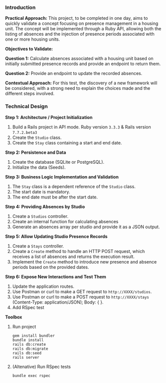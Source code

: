 ### Introduction

**Practical Approach:**
This project, to be completed in one day, aims to quickly validate a concept focusing on presence management in a housing unit. The concept will be implemented through a Ruby API, allowing both the listing of absences and the injection of presence periods associated with one or more housing units.

**Objectives to Validate:**

**Question 1:** Calculate absences associated with a housing unit based on initially submitted presence records and provide an endpoint to return them.

**Question 2:** Provide an endpoint to update the recorded absences.

**Contextual Approach:**
For this test, the discovery of a new framework will be considered, with a strong need to explain the choices made and the different steps involved.

### Technical Design

**Step 1: Architecture / Project Initialization**
1. Build a Rails project in API mode. Ruby version `3.3.3` & Rails version `7.7.2.beta3`
2. Create the `Studio` class.
3. Create the `Stay` class containing a start and end date.

**Step 2: Persistence and Data**
1. Create the database (SQLite or PostgreSQL).
2. Initialize the data (Seeds).

**Step 3: Business Logic Implementation and Validation**
1. The `Stay` class is a dependent reference of the `Studio` class.
2. The start date is mandatory.
3. The end date must be after the start date.

**Step 4: Providing Absences by Studio**
1. Create a `Studios` controller.
2. Create an internal function for calculating absences
3. Generate an absences array per studio and provide it as a JSON output.

**Step 5: Allow Updating Studio Presence Records**
1. Create a `Stays` controller.
2. Create a `Create` method to handle an HTTP POST request, which receives a list of absences and returns the execution result.
3. Implement the `Create` method to introduce new presence and absence periods based on the provided dates.

**Step 6: Expose New Interactions and Test Them**
1. Update the application routes.
2. Use Postman or curl to make a GET request to `http://XXXX/studios`.
3. Use Postman or curl to make a POST request to `http://XXXX/stays` (Content-Type: application/JSON); Body: { <list of absences> }.
4. Add RSpec test

**Toolbox**
1. Run project
   ```
   gem install bundler
   bundle install
   rails db:create
   rails db:migrate
   rails db:seed
   rails server
   ```
2. (Altenative) Run RSpec tests 
   ```
   bundle exec rspec
   ```